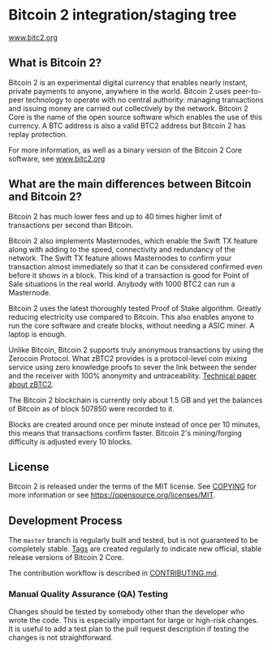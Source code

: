 Bitcoin 2 integration/staging tree
=====================================

www.bitc2.org

What is Bitcoin 2?
----------------

Bitcoin 2 is an experimental digital currency that enables nearly instant, private payments to
anyone, anywhere in the world. Bitcoin 2 uses peer-to-peer technology to operate
with no central authority: managing transactions and issuing money are carried
out collectively by the network. Bitcoin 2 Core is the name of the open source
software which enables the use of this currency. A BTC address is also a valid BTC2 address but Bitcoin 2 has replay protection.

For more information, as well as a binary version of the Bitcoin 2 Core software, see www.bitc2.org

## What are the main differences between Bitcoin and Bitcoin 2?

Bitcoin 2 has much lower fees and up to 40 times higher limit of transactions per second than Bitcoin.

Bitcoin 2 also implements Masternodes, which enable the Swift TX feature along with adding to the speed, connectivity and redundancy of the network. The Swift TX feature allows Masternodes to confirm your transaction almost immediately so that it can be considered confirmed even before it shows in a block. This kind of a transaction is good for Point of Sale situations in the real world. Anybody with 1000 BTC2 can run a Masternode.

Bitcoin 2 uses the latest thoroughly tested Proof of Stake algorithm. Greatly reducing electricity use compared to Bitcoin. This also enables anyone to run the core software and create blocks, without needing a ASIC miner. A laptop is enough.

Unlike Bitcoin, Bitcoin 2 supports truly anonymous transactions by using the Zerocoin Protocol. What zBTC2 provides is a protocol-level coin mixing service using zero knowledge proofs to sever the link between the sender and the receiver with 100% anonymity and untraceability. [Technical paper about zBTC2](https://www.bitc2.org/zBTC2-Bitcoin-2-Zerocoin-Protocol).

The Bitcoin 2 blockchain is currently only about 1.5 GB and yet the balances of Bitcoin as of block 507850 were recorded to it.

Blocks are created around once per minute instead of once per 10 minutes, this means that transactions confirm faster. Bitcoin 2's mining/forging difficulty is adjusted every 10 blocks.

License
-------

Bitcoin 2 is released under the terms of the MIT license. See [COPYING](COPYING) for more
information or see https://opensource.org/licenses/MIT.

Development Process
-------------------

The `master` branch is regularly built and tested, but is not guaranteed to be
completely stable. [Tags](https://github.com/bitcoin/bitcoin/tags) are created
regularly to indicate new official, stable release versions of Bitcoin 2 Core.

The contribution workflow is described in [CONTRIBUTING.md](CONTRIBUTING.md).

### Manual Quality Assurance (QA) Testing

Changes should be tested by somebody other than the developer who wrote the
code. This is especially important for large or high-risk changes. It is useful
to add a test plan to the pull request description if testing the changes is
not straightforward.

